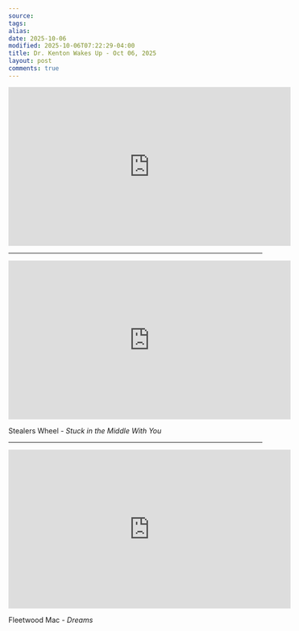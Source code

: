 ```yaml
---
source:
tags:
alias:
date: 2025-10-06
modified: 2025-10-06T07:22:29-04:00
title: Dr. Kenton Wakes Up - Oct 06, 2025
layout: post
comments: true
---
```


  

<iframe width="560" height="315" src="https://www.youtube.com/embed/nOxmFEeCskw" title="YouTube video player" frameborder="0" allow="accelerometer; autoplay; clipboard-write; encrypted-media; gyroscope; picture-in-picture; web-share" allowfullscreen></iframe>

<!-- <img src="{{site.baseurl}}/images/[REPLACE]" width="560"> -->

---

<iframe width="560" height="315" src="https://www.youtube.com/embed/EW66QdPq9-k?si=HLDwWWbtARqV6ZPv" title="YouTube video player" frameborder="0" allow="accelerometer; autoplay; clipboard-write; encrypted-media; gyroscope; picture-in-picture; web-share" referrerpolicy="strict-origin-when-cross-origin" allowfullscreen></iframe>

Stealers Wheel - *Stuck in the Middle With You*

---

<iframe width="560" height="315" src="https://www.youtube.com/embed/swJOIjjW69U?si=OpNAM3uKcuQtnrxe" title="YouTube video player" frameborder="0" allow="accelerometer; autoplay; clipboard-write; encrypted-media; gyroscope; picture-in-picture; web-share" referrerpolicy="strict-origin-when-cross-origin" allowfullscreen></iframe>

Fleetwood Mac - *Dreams*